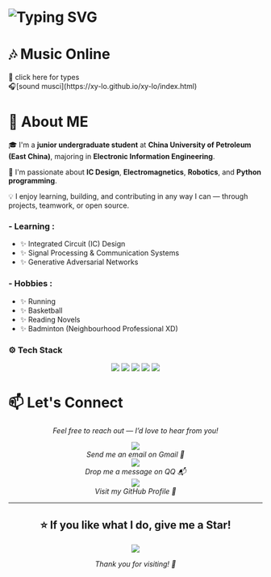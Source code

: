 # ![Typing SVG](https://readme-typing-svg.demolab.com?font=Lucida+Calligraphy&weight=900&size=30&pause=1000&color=8573F7&background=C1FFE400&center=true&vCenter=true&repeat=false&random=true&width=500&height=100&lines=HELLO+FELLOWS%F0%9F%91%8B;Here's+a+little+about+me..)

<h1>
 🎶 Music Online
</h1>
</details>
<summary>🎵 click here for types </summary>
🎧[sound musci](https://xy-lo.github.io/xy-lo/index.html)
</details>
<!-- Nothing weird to see here -->

<h1>
 💬 About ME
</h1>

🎓 I'm a **junior undergraduate student** at **China University of Petroleum (East China)**, majoring in **Electronic Information Engineering**.  

🔬 I'm passionate about **IC Design**, **Electromagnetics**, **Robotics**, and **Python programming**.  

💡 I enjoy learning, building, and contributing in any way I can — through projects, teamwork, or open source.


### - Learning :
- ✨ Integrated Circuit (IC) Design
- ✨ Signal Processing & Communication Systems
- ✨ Generative Adversarial Networks

### - Hobbies : 
- ✨ Running
- ✨ Basketball
- ✨ Reading  Novels
- ✨ Badminton (Neighbourhood Professional XD)

### ⚙️ Tech Stack
<p align="center">
  <img src="https://img.shields.io/badge/Python-3776AB?style=for-the-badge&logo=python&logoColor=white"/>
  <img src="https://img.shields.io/badge/C%2FC++-00599C?style=for-the-badge&logo=cplusplus&logoColor=white"/>
  <img src="https://img.shields.io/badge/STM32-03234B?style=for-the-badge&logo=STMicroelectronics&logoColor=white"/>
  <img src="https://img.shields.io/badge/Vivado-FDA100?style=for-the-badge&logo=Xilinx&logoColor=white"/>
  <img src="https://img.shields.io/badge/Matlab-0076A8?style=for-the-badge&logo=Mathworks&logoColor=white"/>
</p>

<h1 >📫 Let's Connect</h1>

<p align="center"><i>Feel free to reach out — I’d love to hear from you!</i></p>

<div align="center">

  <!-- Gmail 邮箱 -->
  <a href="mailto:xy1711271149@gmail.com">
    <img src="https://img.shields.io/badge/Gmail-xy1711271149@gmail.com-D14836?style=for-the-badge&logo=gmail&logoColor=white" />
  </a>
  <br/>
  <i>Send me an email on Gmail 📧</i>

  <br/>

  <!-- QQ 邮箱 -->
  <a href="mailto:1711271149@qq.com">
    <img src="https://img.shields.io/badge/QQ-1711271149@qq.com-12C3B2?style=for-the-badge&logo=tencentqq&logoColor=white" />
  </a>
  <br/>
  <i>Drop me a message on QQ 📬</i>

  <br/>

  <!-- GitHub 主页 -->
  <a href="https://github.com/xy-lo">
    <img src="https://img.shields.io/badge/GitHub-xy--lo-181717?style=for-the-badge&logo=github&logoColor=white" />
  </a>
  <br/>
  <i>Visit my GitHub Profile 🐙</i>

</div>

---

<h2 align="center">⭐ If you like what I do, give me a Star!</h2>

<p align="center">
  <!-- GitHub Star Badge -->
  <a href="https://github.com/xy-lo/xy-lo">
    <img src="https://img.shields.io/github/stars/xy-lo/xy-lo?style=for-the-badge&label=Star%20My%20Profile&logo=github&color=FFD700" />
  </a>
</p>

<p align="center"><i>Thank you for visiting! 🎉</i></p>



